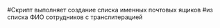 #Скрипт выполняет создание списка именных почтовых ящиков
#из списка ФИО сотрудников с транслитерацией
